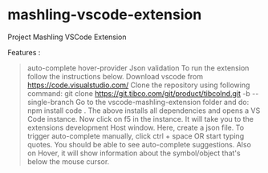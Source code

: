 # mashling-vscode-extension
Project Mashling VSCode Extension

Features : 
>auto-complete
>hover-provider
>Json validation
To run the extension follow the instructions below. 
Download vscode from https://code.visualstudio.com/
Clone the repository using following command:
git clone https://git.tibco.com/git/product/tibcolnd.git -b <branch-name> --single-branch <directory-name>
Go to the vscode-mashling-extension folder
and do:
> npm install
> code .
The above installs all dependencies and opens a VS Code instance.
Now click on f5 in the instance. It will take you to the extensions development Host window.
Here, create a json file. 
To trigger auto-complete manually, click ctrl + space OR start typing quotes.
You should be able to see auto-complete suggestions. Also on Hover, it will show information about the symbol/object that's below the mouse cursor.